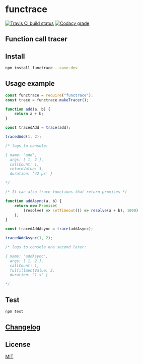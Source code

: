 # functrace

[![Travis CI build status](https://img.shields.io/travis/EvgenyOrekhov/functrace/master.svg?style=flat-square)](https://travis-ci.org/EvgenyOrekhov/functrace)
[![Codacy grade](https://img.shields.io/codacy/grade/2bdd57c66a014adf89148f7f83bb3b51/master.svg?style=flat-square)](https://www.codacy.com/app/EvgenyOrekhov/functrace)

## Function call tracer

## Install

```sh
npm install functrace --save-dev
```

## Usage example

```js
const functrace = require("functrace");
const trace = functrace.makeTracer();

function add(a, b) {
    return a + b;
}

const tracedAdd = trace(add);

tracedAdd(1, 2);

/* logs to console:

{ name: 'add',
  args: [ 1, 2 ],
  callCount: 1,
  returnValue: 3,
  duration: '42 μs' }

*/

/* It can also trace functions that return promises */

function addAsync(a, b) {
    return new Promise(
        (resolve) => setTimeout(() => resolve(a + b), 1000)
    );
}

const tracedAddAsync = trace(addAsync);

tracedAddAsync(1, 2);

/* logs to console one second later:

{ name: 'addAsync',
  args: [ 1, 2 ],
  callCount: 1,
  fulfillmentValue: 3,
  duration: '1 s' }

*/
```

## Test

```sh
npm test
```

## [Changelog](https://github.com/EvgenyOrekhov/functrace/releases)

## License

[MIT](LICENSE)
